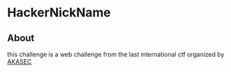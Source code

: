 # HackerNickName

  ## About 
  
  this challenge is a web challenge from the last international ctf organized by [AKASEC](https://akasec.club/) 
  
  ##
